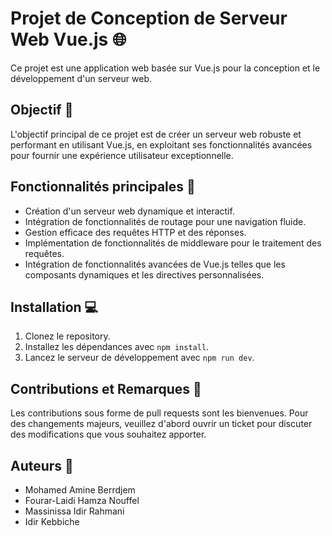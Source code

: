 # Projet de Conception de Serveur Web Vue.js 🌐

Ce projet est une application web basée sur Vue.js pour la conception et le développement d'un serveur web.

## Objectif 🎯

L'objectif principal de ce projet est de créer un serveur web robuste et performant en utilisant Vue.js, en exploitant ses fonctionnalités avancées pour fournir une expérience utilisateur exceptionnelle.

## Fonctionnalités principales 🚀

- Création d'un serveur web dynamique et interactif.
- Intégration de fonctionnalités de routage pour une navigation fluide.
- Gestion efficace des requêtes HTTP et des réponses.
- Implémentation de fonctionnalités de middleware pour le traitement des requêtes.
- Intégration de fonctionnalités avancées de Vue.js telles que les composants dynamiques et les directives personnalisées.

## Installation 💻

1. Clonez le repository.
2. Installez les dépendances avec `npm install`.
3. Lancez le serveur de développement avec `npm run dev`.

## Contributions et Remarques 🤝

Les contributions sous forme de pull requests sont les bienvenues. Pour des changements majeurs, veuillez d'abord ouvrir un ticket pour discuter des modifications que vous souhaitez apporter.

## Auteurs 📝 
- Mohamed Amine Berrdjem
- Fourar-Laidi Hamza Nouffel
- Massinissa Idir Rahmani
- Idir Kebbiche
